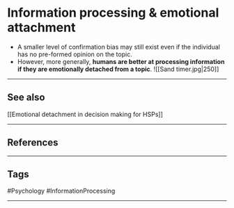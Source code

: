 # Information processing & emotional attachment

- A smaller level of confirmation bias may still exist even if the individual has no pre-formed opinion on the topic.
- However, more generally, **humans are better at processing information if they are emotionally detached from a topic**.
![[Sand timer.jpg|250]]

---
## See also

[[Emotional detachment in decision making for HSPs]]

---
## References

---
## Tags

#Psychology #InformationProcessing 

---

